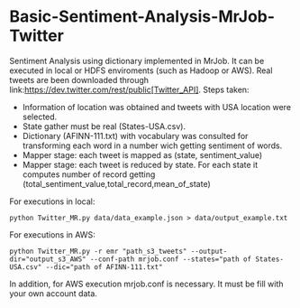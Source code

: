 # Basic-Sentiment-Analysis-MrJob-Twitter
Sentiment Analysis using dictionary implemented in MrJob. It can be executed in local or HDFS enviroments (such as Hadoop or AWS).
Real tweets are been downloaded through link:https://dev.twitter.com/rest/public[Twitter_API]. Steps taken:
- Information of location was obtained and tweets with USA location were selected.
- State gather must be real (States-USA.csv).
- Dictionary (AFINN-111.txt) with vocabulary was consulted for transforming each word in a number wich getting sentiment of words.
- Mapper stage: each tweet is mapped as (state, sentiment_value)
- Mapper stage: each tweet is reduced by state. For each state it computes number of record getting (total_sentiment_value,total_record,mean_of_state)


For executions in local:
```
python Twitter_MR.py data/data_example.json > data/output_example.txt
```

For executions in AWS:
```
python Twitter_MR.py -r emr "path_s3_tweets" --output-dir="output_s3_AWS" --conf-path mrjob.conf --states="path of States-USA.csv" --dic="path of AFINN-111.txt"
```

In addition, for AWS execution mrjob.conf is necessary. It must be fill with your own account data.

